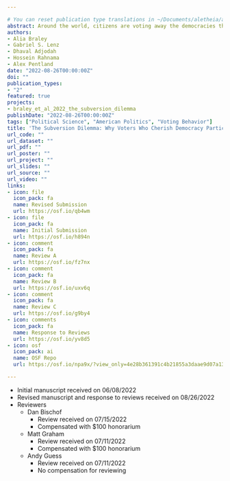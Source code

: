 ```yaml
---

# You can reset publication type translations in ~/Documents/aletheia/aletheia/themes/github.com/wowchemy/wowchemy-hugo-modules/wowchemy/v5/i18n/en.yaml
abstract: Around the world, citizens are voting away the democracies they claim to cherish. Why are they voting against their own values? In this article, we provide evidence that this behavior is driven in part by fear that their opponents might dismantle democracy first. In an observational study (N=1,973), we find that US partisans who most fear the other party’s willingness to subvert democracy are also those most willing to support subverting democracy themselves. In experimental studies (N=2,543, N=1,848), we use an intervention to reduce these often exaggerated fears. With these fears reduced, partisans become more committed to upholding democratic norms. They may also become more willing to vote against candidates of their own party who break these norms. The findings suggest that we can foster democratic stability by strengthening trust in opposing partisans’ commitment to democracy.
authors:
- Alia Braley
- Gabriel S. Lenz
- Dhaval Adjodah
- Hossein Rahnama
- Alex Pentland
date: "2022-08-26T00:00:00Z"
doi: ""
publication_types:
- "2"
featured: true
projects:
- braley_et_al_2022_the_subversion_dilemma
publishDate: "2022-08-26T00:00:00Z"
tags: ["Political Science", "American Politics", "Voting Behavior"]
title: 'The Subversion Dilemma: Why Voters Who Cherish Democracy Participate in Democratic Backsliding'
url_code: ""
url_dataset: ""
url_pdf: ""
url_poster: ""
url_project: ""
url_slides: ""
url_source: ""
url_video: ""
links:
- icon: file
  icon_pack: fa
  name: Revised Submission
  url: https://osf.io/qb4wm
- icon: file
  icon_pack: fa
  name: Initial Submission
  url: https://osf.io/h894n
- icon: comment
  icon_pack: fa
  name: Review A
  url: https://osf.io/fz7nx
- icon: comment
  icon_pack: fa
  name: Review B
  url: https://osf.io/uxv6q
- icon: comment
  icon_pack: fa
  name: Review C
  url: https://osf.io/g9by4
- icon: comments
  icon_pack: fa
  name: Response to Reviews
  url: https://osf.io/yv8d5
- icon: osf
  icon_pack: ai
  name: OSF Repo
  url: https://osf.io/npa9x/?view_only=4e28b361391c4b21855a3daae9d07a13

---
```

* Initial manuscript received on 06/08/2022
* Revised manuscript and response to reviews received on 08/26/2022
* Reviewers
    * Dan Bischof
        * Review received on 07/15/2022
        * Compensated with $100 honorarium
    * Matt Graham
        * Review received on 07/11/2022
        * Compensated with $100 honorarium
    * Andy Guess
        * Review received on 07/11/2022
        * No compensation for reviewing
